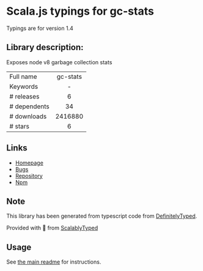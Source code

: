 
# Scala.js typings for gc-stats

Typings are for version 1.4

## Library description:
Exposes node v8 garbage collection stats

|                    |                 |
| ------------------ | :-------------: |
| Full name          | gc-stats |
| Keywords           | - |
| # releases         | 6 |
| # dependents       | 34 |
| # downloads        | 2416880 |
| # stars            | 6 |

## Links
- [Homepage](https://github.com/dainis/node-gcstats#readme)
- [Bugs](https://github.com/dainis/node-gcstats/issues)
- [Repository](https://github.com/dainis/node-gcstats)
- [Npm](https://www.npmjs.com/package/gc-stats)
    


## Note
This library has been generated from typescript code from [DefinitelyTyped](https://definitelytyped.org).

Provided with :purple_heart: from [ScalablyTyped](https://github.com/oyvindberg/ScalablyTyped)

## Usage
See [the main readme](../../readme.md) for instructions.


